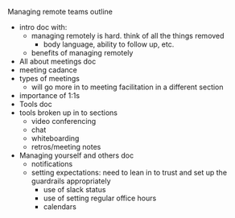 Managing remote teams outline
- intro doc with:
  - managing remotely is hard. think of all the things removed
    - body language, ability to follow up, etc.
  - benefits of managing remotely 
- All about meetings doc
- meeting cadance
- types of meetings
  - will go more in to meeting facilitation in a different section
- importance of 1:1s
- Tools doc
- tools broken up in to sections
  - video conferencing
  - chat
  - whiteboarding
  - retros/meeting notes
- Managing yourself and others doc
  - notifications
  - setting expectations: need to lean in to trust and set up the guardrails appropriately
    - use of slack status
    - use of setting regular office hours
    - calendars